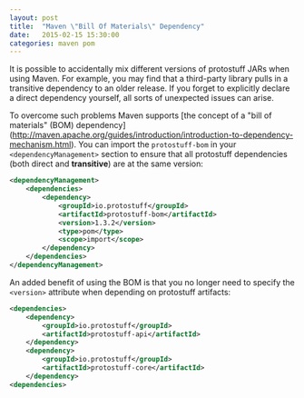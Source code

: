 ```yaml
---
layout: post
title:  "Maven \"Bill Of Materials\" Dependency"
date:   2015-02-15 15:30:00
categories: maven pom
---
```


It is possible to accidentally mix different versions of protostuff JARs when using Maven.
For example, you may find that a third-party library pulls in a transitive dependency to
an older release. If you forget to explicitly declare a direct dependency yourself, all
sorts of unexpected issues can arise.

To overcome such problems Maven supports [the concept of a "bill of materials" (BOM) dependency]
(http://maven.apache.org/guides/introduction/introduction-to-dependency-mechanism.html).
You can import the `protostuff-bom` in your `<dependencyManagement>` section to
ensure that all protostuff dependencies (both direct and **transitive**) are at the same version:

```xml
<dependencyManagement>
    <dependencies>
        <dependency>
            <groupId>io.protostuff</groupId>
            <artifactId>protostuff-bom</artifactId>
            <version>1.3.2</version>
            <type>pom</type>
            <scope>import</scope>
        </dependency>
    </dependencies>
</dependencyManagement>
```

An added benefit of using the BOM is that you no longer need to specify the `<version>` attribute
when depending on protostuff artifacts:

```xml
<dependencies>
    <dependency>
        <groupId>io.protostuff</groupId>
        <artifactId>protostuff-api</artifactId>
    </dependency>
    <dependency>
        <groupId>io.protostuff</groupId>
        <artifactId>protostuff-core</artifactId>
    </dependency>
<dependencies>
```

